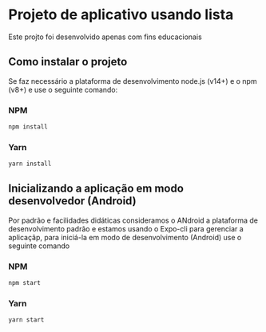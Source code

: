 # Projeto de aplicativo usando lista

Este projto foi desenvolvido apenas com fins educacionais

## Como instalar o projeto
Se faz necessário a plataforma de desenvolvimento node.js (v14+) e o npm (v8+) e use o seguinte comando:

### NPM
```bash
npm install
```

### Yarn

```bash
yarn install
```

## Inicializando a aplicação em modo desenvolvedor (Android)

Por padrão e facilidades didáticas consideramos o ANdroid a plataforma de desenvolvimento padrão e estamos usando o Expo-cli para gerenciar a aplicaçãp, para iniciá-la em modo de desenvolvimento (Android) use o seguinte comando

### NPM
```bash
npm start
```

### Yarn

```bash
yarn start
```
